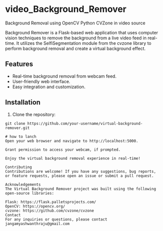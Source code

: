 # video_Background_Remover
Background Removal using OpenCV Python CVZone in video source 

Background Remover is a Flask-based web application that uses computer vision techniques to remove the background from a live video feed in real-time. It utilizes the SelfiSegmentation module from the cvzone library to perform background removal and create a virtual background effect.

## Features

- Real-time background removal from webcam feed.
- User-friendly web interface.
- Easy integration and customization.

## Installation

1. Clone the repository:

```shell
git clone https://github.com/your-username/virtual-background-remover.git

# how to lanch
Open your web browser and navigate to http://localhost:5000.

Grant permission to access your webcam, if prompted.

Enjoy the virtual background removal experience in real-time!

Contributing
Contributions are welcome! If you have any suggestions, bug reports, or feature requests, please open an issue or submit a pull request.

Acknowledgements
The Virtual Background Remover project was built using the following open-source libraries:

Flask: https://flask.palletsprojects.com/
OpenCV: https://opencv.org/
cvzone: https://github.com/cvzone/cvzone
Contact
For any inquiries or questions, please contact jangamyashwanthraju@gmail.com
